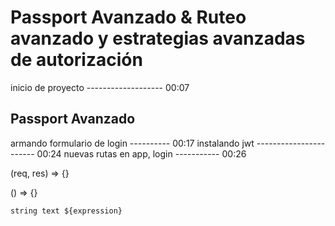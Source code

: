 # Passport Avanzado & Ruteo avanzado y estrategias avanzadas de autorización

inicio de proyecto ------------------- 00:07

## Passport Avanzado

armando formulario de login ---------- 00:17
instalando jwt ----------------------- 00:24
nuevas rutas en app, login ----------- 00:26





















(req, res) => {}

() => {}

`string text ${expression}`